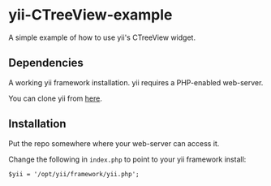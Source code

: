 # yii-CTreeView-example

A simple example of how to use yii's CTreeView widget.

## Dependencies

A working yii framework installation. yii requires a PHP-enabled web-server.

You can clone yii from [here](https://github.com/dmtrs/unofficial-yii-framework-mirror).

## Installation

Put the repo somewhere where your web-server can access it.

Change the following in `index.php` to point to your yii framework install:

    $yii = '/opt/yii/framework/yii.php'; 
